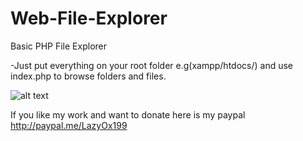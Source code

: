 # Web-File-Explorer
Basic PHP File Explorer 

-Just put everything on your root folder e.g(xampp/htdocs/) and use index.php to browse folders and files.

![alt text](https://raw.github.com/lazydevyo/Web-File-Explorer/master/screenshot.JPG)

If you like my work and want to donate here is my paypal http://paypal.me/LazyOx199



